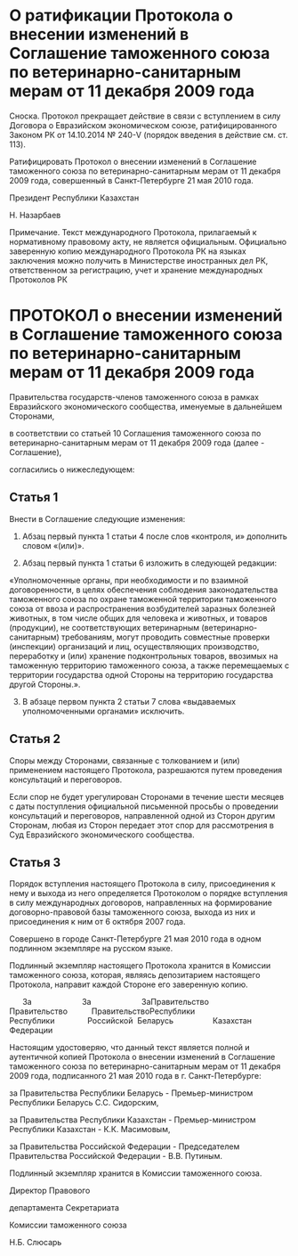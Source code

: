 # О ратификации Протокола о внесении изменений в Соглашение таможенного союза по ветеринарно-санитарным мерам от 11 декабря 2009 года

Сноска. Протокол прекращает действие в связи с вступлением в силу Договора о Евразийском экономическом союзе, ратифицированного Законом РК от 14.10.2014 № 240-V (порядок введения в действие см. ст. 113).

Ратифицировать Протокол о внесении изменений в Соглашение таможенного союза по ветеринарно-санитарным мерам от 11 декабря 2009 года, совершенный в Санкт-Петербурге 21 мая 2010 года.

Президент Республики Казахстан

Н. Назарбаев

Примечание. Текст международного Протокола, прилагаемый к нормативному правовому акту, не является официальным. Официально заверенную копию международного Протокола РК на языках заключения можно получить в Министерстве иностранных дел РК, ответственном за регистрацию, учет и хранение международных Протоколов РК

# ПРОТОКОЛ о внесении изменений в Соглашение таможенного союза по ветеринарно-санитарным мерам от 11 декабря 2009 года

Правительства государств-членов таможенного союза в рамках Евразийского экономического сообщества, именуемые в дальнейшем Сторонами,

в соответствии со статьей 10 Соглашения таможенного союза по ветеринарно-санитарным мерам от 11 декабря 2009 года (далее - Соглашение),

согласились о нижеследующем:

## Статья 1

Внести в Соглашение следующие изменения:

1. Абзац первый пункта 1 статьи 4 после слов «контроля, и» дополнить словом «(или)».

2. Абзац первый пункта 1 статьи 6 изложить в следующей редакции:

«Уполномоченные органы, при необходимости и по взаимной договоренности, в целях обеспечения соблюдения законодательства таможенного союза по охране таможенной территории таможенного союза от ввоза и распространения возбудителей заразных болезней животных, в том числе общих для человека и животных, и товаров (продукции), не соответствующих ветеринарным (ветеринарно-санитарным) требованиям, могут проводить совместные проверки (инспекции) организаций и лиц, осуществляющих производство, переработку и (или) хранение подконтрольных товаров, ввозимых на таможенную территорию таможенного союза, а также перемещаемых с территории государства одной Стороны на территорию государства другой Стороны.».

3. В абзаце первом пункта 2 статьи 7 слова «выдаваемых уполномоченными органами» исключить.

## Статья 2

Споры между Сторонами, связанные с толкованием и (или) применением настоящего Протокола, разрешаются путем проведения консультаций и переговоров.

Если спор не будет урегулирован Сторонами в течение шести месяцев с даты поступления официальной письменной просьбы о проведении консультаций и переговоров, направленной одной из Сторон другим Сторонам, любая из Сторон передает этот спор для рассмотрения в Суд Евразийского экономического сообщества.

## Статья 3

Порядок вступления настоящего Протокола в силу, присоединения к нему и выхода из него определяется Протоколом о порядке вступления в силу международных договоров, направленных на формирование договорно-правовой базы таможенного союза, выхода из них и присоединения к ним от 6 октября 2007 года.

Совершено в городе Санкт-Петербурге 21 мая 2010 года в одном подлинном экземпляре на русском языке.

Подлинный экземпляр настоящего Протокола хранится в Комиссии таможенного союза, которая, являясь депозитарием настоящего Протокола, направит каждой Стороне его заверенную копию.

      За                       За                       ЗаПравительство             Правительство           ПравительствоРеспублики                Республики               Российской  Беларусь                  Казахстан               Федерации

Настоящим удостоверяю, что данный текст является полной и аутентичной копией Протокола о внесении изменений в Соглашение таможенного союза по ветеринарно-санитарным мерам от 11 декабря 2009 года, подписанного 21 мая 2010 года в г. Санкт-Петербурге:

за Правительства Республики Беларусь - Премьер-министром Республики Беларусь С.С. Сидорским,

за Правительства Республики Казахстан - Премьер-министром Республики Казахстан - К.К. Масимовым,

за Правительства Российской Федерации - Председателем Правительства Российской Федерации - В.В. Путиным.

Подлинный экземпляр хранится в Комиссии таможенного союза.

Директор Правового

департамента Секретариата

Комиссии таможенного союза

Н.Б. Слюсарь

